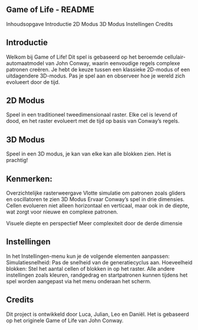 ## Game of Life - README
Inhoudsopgave
Introductie
2D Modus
3D Modus
Instellingen
Credits

## Introductie
Welkom bij Game of Life! Dit spel is gebaseerd op het beroemde cellulair-automaatmodel van John Conway, waarin eenvoudige regels complexe patronen creëren. Je hebt de keuze tussen een klassieke 2D-modus of een uitdagendere 3D-modus. Pas je spel aan en observeer hoe je wereld zich evolueert door de tijd.

## 2D Modus
Speel in een traditioneel tweedimensionaal raster. Elke cel is levend of dood, en het raster evolueert met de tijd op basis van Conway’s regels.

## 3D Modus
Speel in een 3D modus, je kan van elke kan alle blokken zien. Het is prachtig!

## Kenmerken:
Overzichtelijke rasterweergave
Vlotte simulatie om patronen zoals gliders en oscillatoren te zien
3D Modus
Ervaar Conway’s spel in drie dimensies. Cellen evolueren niet alleen horizontaal en verticaal, maar ook in de diepte, wat zorgt voor nieuwe en complexe patronen.

Visuele diepte en perspectief
Meer complexiteit door de derde dimensie

## Instellingen
In het Instellingen-menu kun je de volgende elementen aanpassen:
Simulatiesnelheid: Pas de snelheid van de generatiecyclus aan.
Hoeveelheid blokken: Stel het aantal cellen of blokken in op het raster.
Alle andere instellingen zoals kleuren, randgedrag en startpatronen kunnen tijdens het spel worden aangepast via het menu onderaan het scherm.

## Credits
Dit project is ontwikkeld door Luca, Julian, Leo en Daniël. Het is gebaseerd op het originele Game of Life van John Conway.
